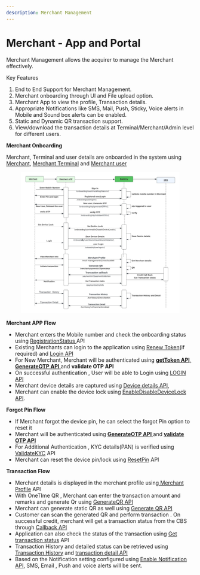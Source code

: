 ```yaml
---
description: Merchant Management
---
```


# Merchant - App and Portal

Merchant Management allows the acquirer to manage the Merchant effectively.

Key Features

1. End to End Support for Merchant Management.
2. Merchant onboarding through UI and File upload option.
3. Merchant App to view the profile, Transaction details.
4. Appropriate Notifications like SMS, Mail, Push, Sticky, Voice alerts in Mobile and Sound box alerts can be enabled.
5. Static and Dynamic QR transaction support.
6. View/download the transaction details at Terminal/Merchant/Admin level for different users.

**Merchant Onboarding**

Merchant, Terminal and user details are onboarded in the system using [Merchant](broken-reference), [Merchant Terminal](broken-reference) and [Merchant user](broken-reference)

<figure><img src="../../../../.gitbook/assets/Merchant%20Onboarding%20(1).jpeg" alt=""><figcaption></figcaption></figure>

**Merchant APP Flow**

* Merchant enters the Mobile number and check the onboarding status using [RegistrationStatus ](../wallet/wallet-issuance/wallet-creation/api-specification/version-2/customer-on-boarding/api-specification/registration/check-registration-api.md)API
* Existing Merchants can login to the application using [Renew Token](../wallet/wallet-issuance/wallet-creation/api-specification/version-2/customer-on-boarding/common-apis/otp-and-token/renew-token-api.md)(if required) and [Login API](../wallet/wallet-issuance/wallet-creation/api-specification/version-2/customer-on-boarding/api-specification/authentication-and-authorization/login-api.md)
* For New Merchant, Merchant will be authenticated using [**getToken API**,](https://app.gitbook.com/o/p6zvZh1r7XYNx0PmyEsS/s/CwdILEPBOX4lLKCKMZGB/\~/changes/234/bankezy/bankezy/bankezy-features/wallet/wallet-issuance/wallet-creation/api-specification/version-2/customer-on-boarding/common-apis/get-app-token-api)[ **GenerateOTP API** ](https://app.gitbook.com/o/p6zvZh1r7XYNx0PmyEsS/s/CwdILEPBOX4lLKCKMZGB/\~/changes/234/bankezy/bankezy/bankezy-features/wallet/wallet-issuance/wallet-creation/api-specification/version-2/customer-on-boarding/common-apis/otp-and-token/generate-otp-api)and **validate OTP API**
* On successful authentication , User will be able to Login using [LOGIN API](../wallet/wallet-issuance/wallet-creation/api-specification/version-2/customer-on-boarding/api-specification/authentication-and-authorization/login-api.md)
* Merchant device details are captured using [Device details API](../wallet/wallet-issuance/wallet-creation/api-specification/version-2/customer-on-boarding/api-specification/registration/save-device-details-api.md),
* Merchant can enable the device lock using [EnableDisableDeviceLock API](../wallet/wallet-issuance/wallet-creation/api-specification/version-2/customer-on-boarding/api-specification/authentication-and-authorization/enable-disable-device-lock-api.md).

**Forgot Pin Flow**

* If Merchant forgot the device pin, he can select the forgot Pin option to reset it
* Merchant will be authenticated using [**GenerateOTP API** ](https://app.gitbook.com/o/p6zvZh1r7XYNx0PmyEsS/s/CwdILEPBOX4lLKCKMZGB/\~/changes/234/bankezy/bankezy/bankezy-features/wallet/wallet-issuance/wallet-creation/api-specification/version-2/customer-on-boarding/common-apis/otp-and-token/generate-otp-api)and [**validate OTP API**](https://app.gitbook.com/o/p6zvZh1r7XYNx0PmyEsS/s/CwdILEPBOX4lLKCKMZGB/\~/changes/234/bankezy/bankezy/bankezy-features/wallet/wallet-issuance/wallet-creation/api-specification/version-2/customer-on-boarding/common-apis/otp-and-token/validate-otp-api)
* For Additional Authentication , KYC details(PAN) is verified using [ValidateKYC](transactions/api-specification/forgot-pin.md) API
* Merchant can reset the device pin/lock using [ResetPin](../wallet/wallet-issuance/wallet-creation/api-specification/version-2/customer-on-boarding/api-specification/authentication-and-authorization/reset-pin-api.md) API

**Transaction Flow**

* Merchant details is displayed in the merchant profile using[ ](merchant-onboarding/merchant-profile.md)[Merchant Profile](merchant-onboarding/merchant-profile.md) API
* With OneTIme QR , Merchant can enter the transaction amount and remarks and generate Qr using [GenerateQR API](transactions/api-specification/generate-qr.md)
* Merchant can generate static QR as well using [Generate QR API](transactions/api-specification/generate-qr.md)
* Customer can scan the generated QR and perform transaction . On successful credit, merchant will get a transaction status from the CBS through [Callback API](transactions/api-specification/transaction-status-callback.md)
* Application can also check the status of the transaction using [Get transaction status](transactions/api-specification/get-transaction-status.md) API
* Transaction History and detailed status can be retrieved using [Transaction History](transactions/api-specification/transaction-history/merchant-transaction-history.md) and [transaction detail API](transactions/api-specification/transaction-history/merchant-transaction-history.md)
* Based on the Notification setting configured using [Enable Notification API](transactions/api-specification/notification/enable-notification.md), SMS, Email , Push and voice alerts will be sent.
